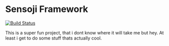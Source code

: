 # Sensoji Framework
[![Build Status](https://travis-ci.org/djmittens/sensoji.svg?branch=master)](https://travis-ci.org/djmittens/sensoji)

This is a super fun project, that i dont know where it will take me but hey.  At least i get to do some stuff thats actually cool.
